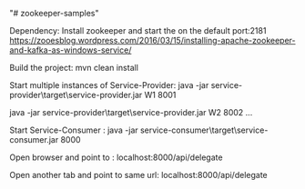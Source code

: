"# zookeeper-samples" 

Dependency:  Install zookeeper and start the on the default port:2181
https://zooesblog.wordpress.com/2016/03/15/installing-apache-zookeeper-and-kafka-as-windows-service/


Build the project: mvn clean install

Start multiple instances of Service-Provider:
  java -jar service-provider\target\service-provider.jar W1 8001
  
  java -jar service-provider\target\service-provider.jar W2 8002
  ...
  
Start Service-Consumer :
  java -jar service-consumer\target\service-consumer.jar 8000
  
  
  Open browser and point to :
  localhost:8000/api/delegate
  
  Open another tab and point to same url: 
  localhost:8000/api/delegate
  
  
